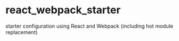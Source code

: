 # react_webpack_starter
starter configuration using React and Webpack (including hot module replacement)

